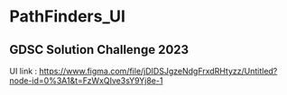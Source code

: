 # PathFinders_UI
## GDSC Solution Challenge  2023
UI link : https://www.figma.com/file/jDIDSJgzeNdgFrxdRHtyzz/Untitled?node-id=0%3A1&t=FzWxQIve3sY9Yj8e-1
